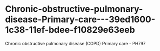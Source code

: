 # Chronic-obstructive-pulmonary-disease-Primary-care---39ed1600-1c38-11ef-bdee-f10829e63eeb
Chronic obstructive pulmonary disease (COPD) Primary care - PH797
